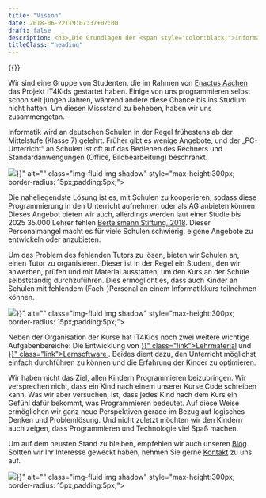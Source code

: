 ```yaml
---
title: "Vision"
date: 2018-06-22T19:07:37+02:00
draft: false
description: <h3>„Die Grundlagen der <span style="color:black;">Informatik</span> sollen <span style="color:black"> jedem Kind</span> zugänglich sein.“</h3>
titleClass: "heading"
---
```

{{<infoVideo >}}
<div class="row pb-5">
    <div class="col-md-6 col-12 order-md-1">
        <p>
            Wir sind eine Gruppe von Studenten, die im Rahmen von <a href="http://aachen.enactus.de/" class="link">Enactus Aachen</a> das Projekt IT4Kids gestartet haben. Einige von uns programmieren selbst schon seit jungen Jahren, während andere diese Chance bis ins Studium nicht hatten. Um diesen Missstand zu beheben, haben wir uns zusammengetan.
        </p>
        <p>
            Informatik wird an deutschen Schulen in der Regel frühestens ab der Mittelstufe (Klasse 7) gelehrt. Früher gibt es wenige Angebote, und der „PC-Unterricht“ an Schulen ist oft auf das Bedienen des Rechners und Standardanwengungen (Office, Bildbearbeitung) beschränkt.
        </p>
    </div>
    <div class="col-md-6 col-12 order-md-2 mb-4 text-center">
            <img src="{{< relURL "/img/vision.jpg" >}}" alt="" class="img-fluid img shadow" style="max-height:300px; border-radius: 15px;padding:5px;">
        </div>
</div>
<div class="row pb-5">
    <div class="col-md-6 col-12 order-md-2">
        <p>
            Die naheliegendste Lösung ist es, mit Schulen zu kooperieren, sodass diese Programmierung in den Unterricht aufnehmen oder als AG anbieten können. Dieses Angebot bieten wir auch, allerdings werden laut einer Studie bis 2025 35.000 Lehrer fehlen <a href="https://www.bertelsmann-stiftung.de/de/themen/aktuelle-meldungen/2018/januar/lehrermangel-in-grundschulen-verschaerft-sich/" class="link">Bertelsmann Stiftung, 2018</a>. Dieser Personalmangel macht es für viele Schulen schwierig, eigene Angebote zu entwickeln oder anzubieten.
        </p>
        <p>
            Um das Problem des fehlenden Tutors zu lösen, bieten wir Schulen an, einen Tutor zu organisieren. Dieser ist in der Regel ein Student, den wir anwerben, prüfen und mit Material ausstatten, um den Kurs an der Schule selbstständig durchzuführen. Dies ermöglicht es, dass auch Kinder an Schulen mit fehlendem (Fach-)Personal an einem Informatikkurs teilnehmen können.
        </p>
    </div>
    <div class="col-md-6 col-12 mb-4 text-center">
            <img src="{{< relURL "/img/vision_two.jpg" >}}" alt="" class="img-fluid img shadow" style="max-height:300px; border-radius: 15px;padding:5px;">
        </div>
</div>
<div class="row">
    <div class="col-md-6 col-12 order-md-1">
        <p>
            Neben der Organisation der Kurse hat IT4Kids noch zwei weitere wichtige Aufgabenbereiche: Die Entwicklung von <a href="{{< relref "lehrmaterial.md" >}}" class="link">Lehrmaterial</a> und <a href="{{< relref "software.md" >}}" class="link">Lernsoftware </a>. Beides dient dazu, den Unterricht möglichst einfach durchführen zu können und die Erfahrung der Kinder zu optimieren.
        </p>
        <p>
            Wir haben nicht das Ziel, allen Kindern Programmieren beizubringen. Wir versprechen nicht, dass ein Kind nach einem unserer Kurse Code schreiben kann. Was wir aber versuchen, ist, dass jedes Kind nach dem Kurs ein Gefühl dafür bekommt, was Programmieren bedeutet. Auf diese Weise ermöglichen wir ganz neue Perspektiven gerade im Bezug auf logisches Denken und Problemlösung. Und nicht zuletzt möchten wir den Kindern auch zeigen, dass Programmieren und Technologie viel Spaß machen.
        </p>
        <p>
            Um auf dem neusten Stand zu bleiben, empfehlen wir auch unseren <a href="/blog/" class="link">Blog</a>. Soltten wir Ihr Interesse geweckt haben, nehmen Sie gerne <a href="/#mitmachen">Kontakt</a> zu uns auf.
        </p>
    </div>
    <div class="col-md-6 col-12 order-md-2 mb-4 text-center">
            <img src="{{< relURL "/img/vision_three.jpg" >}}" alt="" class="img-fluid img shadow" style="max-height:300px; border-radius: 15px;padding:5px;">
        </div>
</div>
